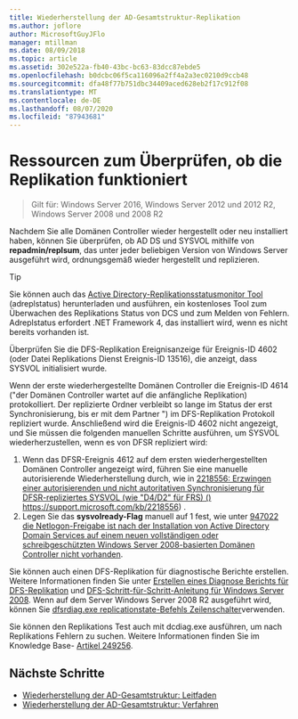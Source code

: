 ```yaml
---
title: Wiederherstellung der AD-Gesamtstruktur-Replikation
ms.author: joflore
author: MicrosoftGuyJFlo
manager: mtillman
ms.date: 08/09/2018
ms.topic: article
ms.assetid: 302e522a-fb40-43bc-bc63-83dcc87ebde5
ms.openlocfilehash: b0dcbc06f5ca116096a2ff4a2a3ec0210d9ccb48
ms.sourcegitcommit: dfa48f77b751dbc34409aced628eb2f17c912f08
ms.translationtype: MT
ms.contentlocale: de-DE
ms.lasthandoff: 08/07/2020
ms.locfileid: "87943681"
---
```

# <a name="resources-to-verify-replication-is-working"></a>Ressourcen zum Überprüfen, ob die Replikation funktioniert

>Gilt für: Windows Server 2016, Windows Server 2012 und 2012 R2, Windows Server 2008 und 2008 R2

Nachdem Sie alle Domänen Controller wieder hergestellt oder neu installiert haben, können Sie überprüfen, ob AD DS und SYSVOL mithilfe von **repadmin/replsum**, das unter jeder beliebigen Version von Windows Server ausgeführt wird, ordnungsgemäß wieder hergestellt und replizieren.

> [!TIP]
> Sie können auch das [Active Directory-Replikationsstatusmonitor Tool](https://www.microsoft.com/download/details.aspx?id=30005) (adreplstatus) herunterladen und ausführen, ein kostenloses Tool zum Überwachen des Replikations Status von DCS und zum Melden von Fehlern. Adreplstatus erfordert .NET Framework 4, das installiert wird, wenn es nicht bereits vorhanden ist.

Überprüfen Sie die DFS-Replikation Ereignisanzeige für Ereignis-ID 4602 (oder Datei Replikations Dienst Ereignis-ID 13516), die anzeigt, dass SYSVOL initialisiert wurde.

Wenn der erste wiederhergestellte Domänen Controller die Ereignis-ID 4614 ("der Domänen Controller wartet auf die anfängliche Replikation) protokolliert. Der replizierte Ordner verbleibt so lange im Status der erst Synchronisierung, bis er mit dem Partner ") im DFS-Replikation Protokoll repliziert wurde. Anschließend wird die Ereignis-ID 4602 nicht angezeigt, und Sie müssen die folgenden manuellen Schritte ausführen, um SYSVOL wiederherzustellen, wenn es von DFSR repliziert wird:

1. Wenn das DFSR-Ereignis 4612 auf dem ersten wiederhergestellten Domänen Controller angezeigt wird, führen Sie eine manuelle autorisierende Wiederherstellung durch, wie in [2218556: Erzwingen einer autorisierenden und nicht autoritativen Synchronisierung für DFSR-repliziertes SYSVOL (wie "D4/D2" für FRS) ()](https://support.microsoft.com/kb/2218556) https://support.microsoft.com/kb/2218556) .
2. Legen Sie das **sysvolready-Flag** manuell auf 1 fest, wie unter [947022 die Netlogon-Freigabe ist nach der Installation von Active Directory Domain Services auf einem neuen vollständigen oder schreibgeschützten Windows Server 2008-basierten Domänen Controller nicht vorhanden](https://support.microsoft.com/kb/947022).

Sie können auch einen DFS-Replikation für diagnostische Berichte erstellen. Weitere Informationen finden Sie unter [Erstellen eines Diagnose Berichts für DFS-Replikation](/previous-versions/windows/it-pro/windows-server-2008-R2-and-2008/cc754227(v=ws.11)) und [DFS-Schritt-für-Schritt-Anleitung für Windows Server 2008](/previous-versions/windows/it-pro/windows-server-2008-R2-and-2008/cc754227(v=ws.11)). Wenn auf dem Server Windows Server 2008 R2 ausgeführt wird, können Sie [dfsrdiag.exe replicationstate-Befehls Zeilenschalter](/previous-versions/windows/it-pro/windows-server-2008-R2-and-2008/cc754227(v=ws.11))verwenden.

Sie können den Replikations Test auch mit dcdiag.exe ausführen, um nach Replikations Fehlern zu suchen. Weitere Informationen finden Sie im Knowledge Base- [Artikel 249256](https://support.microsoft.com/kb/249256).

## <a name="next-steps"></a>Nächste Schritte

- [Wiederherstellung der AD-Gesamtstruktur: Leitfaden](AD-Forest-Recovery-Guide.md)
- [Wiederherstellung der AD-Gesamtstruktur: Verfahren](AD-Forest-Recovery-Procedures.md)
